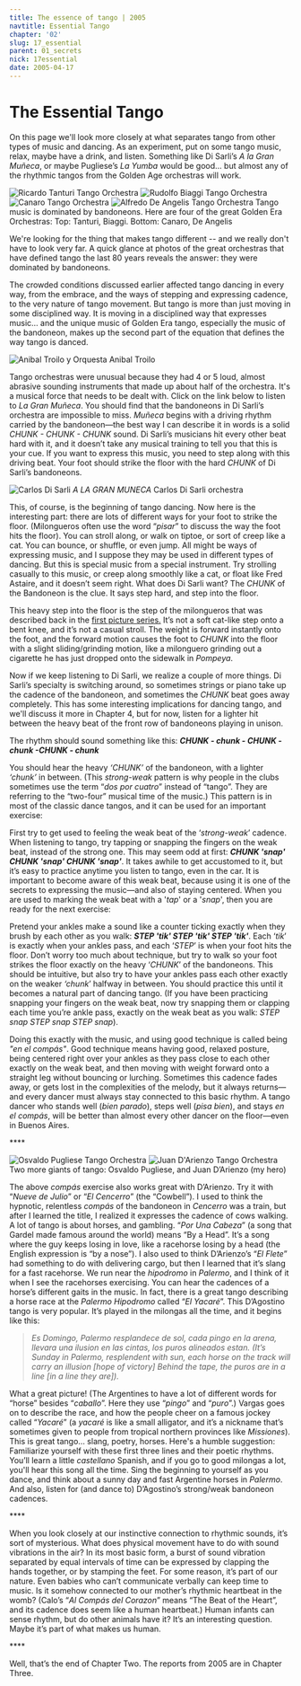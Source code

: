 ```yaml
---
title: The essence of tango | 2005
navtitle: Essential Tango
chapter: '02'
slug: 17_essential
parent: 01_secrets
nick: 17essential
date: 2005-04-17
---
```


# The Essential Tango

On this page we'll look more closely at what separates tango from other types of music and dancing. As an experiment, put on some tango music, relax, maybe have a drink, and listen. Something like Di Sarli’s _A la Gran Muñeca_, or maybe Pugliese’s _La Yumba_ would be good… but almost any of the rhythmic tangos from the Golden Age orchestras will work.


![Ricardo Tanturi Tango Orchestra](/2_pics/17essential/image004.jpg)
![Rudolfo Biaggi Tango Orchestra](/2_pics/17essential/image002.jpg)
![Canaro Tango Orchestra](/2_pics/17essential/image006.jpg)
![Alfredo De Angelis Tango Orchestra](/2_pics/17essential/image008.jpg)
Tango music is dominated by bandoneons. Here are four of the great Golden Era Orchestras:
Top: Tanturi, Biaggi. Bottom: Canaro, De Angelis

We're looking for the thing that makes tango different -- and we really don't have to look very far. A quick glance at photos of the great orchestras that have defined tango the last 80 years reveals the answer: they were dominated by bandoneons.

The crowded conditions discussed earlier affected tango dancing in every way, from the embrace, and the ways of stepping and expressing cadence, to the very nature of tango movement. But tango is more than just moving in some disciplined way. It is moving in a disciplined way that expresses music… and the unique music of Golden Era tango, especially the music of the bandoneon, makes up the second part of the equation that defines the way tango is danced.

![Anibal Troilo y Orquesta](/2_pics/17essential/image010.jpg)
Anibal Troilo

Tango orchestras were unusual because they had 4 or 5 loud, almost abrasive sounding instruments that made up about half of the orchestra. It's a musical force that needs to be dealt with. Click on the link below to listen to _La Gran Muñeca_. You should find that the bandoneons in Di Sarli’s orchestra are impossible to miss. _Muñeca_ begins with a driving rhythm carried by the bandoneon—the best way I can describe it in words is a solid _CHUNK - CHUNK - CHUNK_ sound. Di Sarli’s musicians hit every other beat hard with it, and it doesn’t take any musical training to tell you that this is your cue. If you want to express this music, you need to step along with this driving beat. Your foot should strike the floor with the hard _CHUNK_ of Di Sarli’s bandoneons.

![Carlos Di Sarli](/2_pics/17essential/image012.jpg)
_A LA GRAN MUNECA_ Carlos Di Sarli orchestra


This, of course, is the beginning of tango dancing. Now here is the interesting part: there are lots of different ways for your foot to strike the floor. (Milongueros often use the word “_pisar_” to discuss the way the foot hits the floor). You can stroll along, or walk on tiptoe, or sort of creep like a cat. You can bounce, or shuffle, or even jump. All might be ways of expressing music, and I suppose they may be used in different types of dancing. But this is special music from a special instrument. Try strolling casually to this music, or creep along smoothly like a cat, or float like Fred Astaire, and it doesn’t seem right. What does Di Sarli want? The _CHUNK_ of the Bandoneon is the clue. It says step hard, and step into the floor.

This heavy step into the floor is the step of the milongueros that was described back in the [first picture series.](/02/02_elements) It’s not a soft cat-like step onto a bent knee, and it’s not a casual stroll. The weight is forward instantly onto the foot, and the forward motion causes the foot to _CHUNK_ into the floor with a slight sliding/grinding motion, like a milonguero grinding out a cigarette he has just dropped onto the sidewalk in _Pompeya_.

Now if we keep listening to Di Sarli, we realize a couple of more things. Di Sarli’s specialty is switching around, so sometimes strings or piano take up the cadence of the bandoneon, and sometimes the _CHUNK_ beat goes away completely. This has some interesting implications for dancing tango, and we'll discuss it more in Chapter 4, but for now, listen for a lighter hit between the heavy beat of the front row of bandoneons playing in unison.

The rhythm should sound something like this: _**CHUNK - chunk - CHUNK - chunk -CHUNK - chunk**_

You should hear the heavy _‘CHUNK’_ of the bandoneon, with a lighter _‘chunk’_ in between. (This _strong-weak_ pattern is why people in the clubs sometimes use the term “_dos por cuatro_” instead of “tango”. They are referring to the “two-four” musical time of the music.) This pattern is in most of the classic dance tangos, and it can be used for an important exercise:

First try to get used to feeling the weak beat of the ‘_strong-weak_’ cadence. When listening to tango, try tapping or snapping the fingers on the weak beat, instead of the strong one. This may seem odd at first: _**CHUNK 'snap' CHUNK 'snap' CHUNK 'snap'**_. It takes awhile to get accustomed to it, but it’s easy to practice anytime you listen to tango, even in the car. It is important to become aware of this weak beat, because using it is one of the secrets to expressing the music—and also of staying centered. When you are used to marking the weak beat with a '_tap_' or a '_snap_', then you are ready for the next exercise:

Pretend your ankles make a sound like a counter ticking exactly when they brush by each other as you walk: _**STEP 'tik' STEP 'tik' STEP 'tik'**_. Each ‘_tik_’ is exactly when your ankles pass, and each ‘_STEP_’ is when your foot hits the floor. Don’t worry too much about technique, but try to walk so your foot strikes the floor exactly on the heavy ‘_CHUNK_’ of the bandoneons. This should be intuitive, but also try to have your ankles pass each other exactly on the weaker _‘chunk_’ halfway in between. You should practice this until it becomes a natural part of dancing tango. (If you have been practicing snapping your fingers on the weak beat, now try snapping them or clapping each time you’re ankle pass, exactly on the weak beat as you walk: _STEP snap STEP snap STEP snap_).

Doing this exactly with the music, and using good technique is called being _"en el compás"_. Good technique means having good, relaxed posture, being centered right over your ankles as they pass close to each other exactly on the weak beat, and then moving with weight forward onto a straight leg without bouncing or lurching. Sometimes this cadence fades away, or gets lost in the complexities of the melody, but it always returns—and every dancer must always stay connected to this basic rhythm. A tango dancer who stands well (_bien parado_), steps well (_pisa bien_), and stays _en el compás_, will be better than almost every other dancer on the floor—even in Buenos Aires.

\*\*\*\*

![Osvaldo Pugliese Tango Orchestra](/2_pics/17essential/image013.jpg)
![Juan D'Arienzo Tango Orchestra](/2_pics/17essential/image015.jpg)
Two more giants of tango: Osvaldo Pugliese, and Juan D’Arienzo (my hero)

The above _compás_ exercise also works great with D’Arienzo. Try it with “_Nueve de Julio_” or “_El Cencerro_” (the “Cowbell”). I used to think the hypnotic, relentless _compás_ of the bandoneon in _Cencerro_ was a train, but after I learned the title, I realized it expresses the cadence of cows walking. A lot of tango is about horses, and gambling. “_Por Una Cabeza_” (a song that Gardel made famous around the world) means “By a Head”. It’s a song where the guy keeps losing in love, like a racehorse losing by a head (the English expression is “by a nose”). I also used to think D’Arienzo’s “_El Flete_” had something to do with delivering cargo, but then I learned that it’s slang for a fast racehorse. We run near the _hipodromo_ in _Palermo_, and I think of it when I see the racehorses exercising. You can hear the cadences of a horse’s different gaits in the music. In fact, there is a great tango describing a horse race at the _Palermo Hipodromo_ called “_El Yacaré_”. This D’Agostino tango is very popular. It’s played in the milongas all the time, and it begins like this:

> _Es Domingo, Palermo resplandece de sol,
> cada pingo en la arena, llevara una ilusion
> en las cintas, los puros alineados estan._
> _(It’s Sunday in Palermo, resplendent with sun,
> each horse on the track will carry an illusion \[hope of victory\]
> Behind the tape, the puros are in a line \[in a line they are\])._

What a great picture! (The Argentines to have a lot of different words for “horse” besides “_caballo_”. Here they use “_pingo_” and “_puro_”.) Vargas goes on to describe the race, and how the people cheer on a famous jockey called “_Yacaré_” (a _yacaré_ is like a small alligator, and it’s a nickname that’s sometimes given to people from tropical northern provinces like _Missiones_). This is great tango… slang, poetry, horses. Here's a humble suggestion: Familiarize yourself with these first three lines and their poetic rhythms. You’ll learn a little _castellano_ Spanish, and if you go to good milongas a lot, you'll hear this song all the time. Sing the beginning to yourself as you dance, and think about a sunny day and fast Argentine horses in _Palermo_. And also, listen for (and dance to) D’Agostino’s strong/weak bandoneon cadences.

\*\*\*\*

When you look closely at our instinctive connection to rhythmic sounds, it’s sort of mysterious. What does physical movement have to do with sound vibrations in the air? In its most basic form, a burst of sound vibration separated by equal intervals of time can be expressed by clapping the hands together, or by stamping the feet. For some reason, it’s part of our nature. Even babies who can’t communicate verbally can keep time to music. Is it somehow connected to our mother’s rhythmic heartbeat in the womb? (Calo’s “_Al Compás del Corazon_” means “The Beat of the Heart”, and its cadence does seem like a human heartbeat.) Human infants can sense rhythm, but do other animals have it? It’s an interesting question. Maybe it’s part of what makes us human.

\*\*\*\*

Well, that’s the end of Chapter Two. The reports from 2005 are in Chapter Three.

